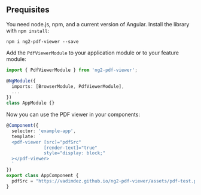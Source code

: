 ## Prequisites

You need node.js, npm, and a current version of Angular. Install the library with `npm install`:

```batch
npm i ng2-pdf-viewer --save
```

Add the `PdfViewerModule` to your application module or to your feature module:

```typescript
import { PdfViewerModule } from 'ng2-pdf-viewer';

@NgModule({
  imports: [BrowserModule, PdfViewerModule],
  ...
})
class AppModule {}
```

Now you can use the PDF viewer in your components:

```typescript
@Component({
  selector: 'example-app',
  template: `
  <pdf-viewer [src]="pdfSrc" 
              [render-text]="true"
              style="display: block;"
  ></pdf-viewer>
  `
})
export class AppComponent {
  pdfSrc = "https://vadimdez.github.io/ng2-pdf-viewer/assets/pdf-test.pdf";
}
```
